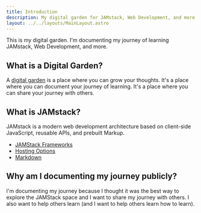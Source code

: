 ```yaml
---
title: Introduction
description: My digital garden for JAMstack, Web Development, and more.
layout: ../../layouts/MainLayout.astro
---
```


This is my digital garden. I'm documenting my journey of learning JAMstack, Web Development, and more.

## What is a Digital Garden?

A [digital garden](https://nesslabs.com/digital-garden-set-up) is a place where you can grow your thoughts. It's a place where you can document your journey of learning. It's a place where you can share your journey with others.

## What is JAMstack?

JAMstack is a modern web development architecture based on client-side JavaScript, reusable APIs, and prebuilt Markup.

- [JAMStack Frameworks](/en/JAMStack-frameworks/)
- [Hosting Options](/en/hosting-options/)
- [Markdown](/en/markdown-resources/)

## Why am I documenting my journey publicly?

I'm documenting my journey because I thought it was the best way to explore the JAMStack space and I want to share my journey with others. I also want to help others learn (and I want to help others learn how to learn).
